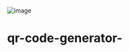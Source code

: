 ![image](https://github.com/user-attachments/assets/15420f6a-b8fa-4fa7-b821-70c19515abe9)
# qr-code-generator-
